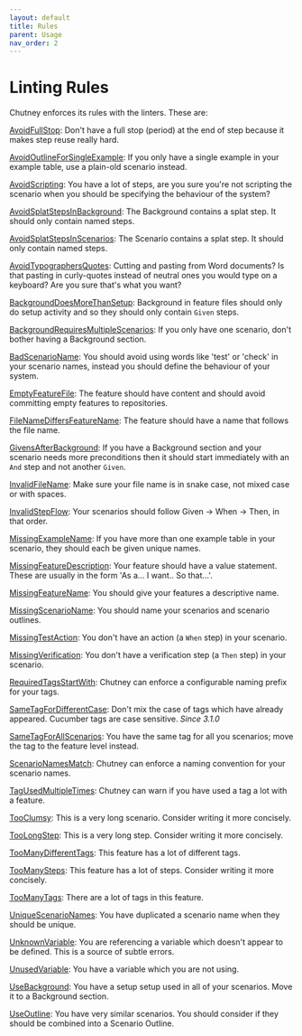 ```yaml
---
layout: default
title: Rules
parent: Usage
nav_order: 2
---
```


# Linting Rules

Chutney enforces its rules with the linters. These are:

[AvoidFullStop](https://github.com/BillyRuffian/chutney/blob/master/features/avoid_full_stop.feature): Don't have a full stop (period) at the end of step because it makes step reuse really hard.

[AvoidOutlineForSingleExample](https://github.com/BillyRuffian/chutney/blob/master/features/avoid_outline_for_single_example.feature): If you only have a single example in your example table, use a plain-old scenario instead.

[AvoidScripting](https://github.com/BillyRuffian/chutney/blob/master/features/avoid_scripting.feature): You have a lot of steps, are you sure you're not scripting the scenario when you should be specifying the behaviour of the system?

[AvoidSplatStepsInBackground](https://github.com/BillyRuffian/chutney/blob/master/features/avoid_splat_steps_in_background.feature): The Background contains a splat step. It should only contain named steps.

[AvoidSplatStepsInScenarios](https://github.com/BillyRuffian/chutney/blob/master/features/avoid_splat_steps_in_scenarios.feature): The Scenario contains a splat step. It should only contain named steps.

[AvoidTypographersQuotes](https://github.com/BillyRuffian/chutney/blob/master/features/avoid_typographers_quotes.feature): Cutting and pasting from Word documents? Is that pasting in curly-quotes instead of neutral ones you would type on a keyboard? Are you sure that's what you want?

[BackgroundDoesMoreThanSetup](https://github.com/BillyRuffian/chutney/blob/master/features/background_does_more_than_setup.feature): Background in feature files should only do setup activity and so they should only contain `Given` steps.

[BackgroundRequiresMultipleScenarios](https://github.com/BillyRuffian/chutney/blob/master/features/background_requires_multiple_scenarios.feature): If you only have one scenario, don't bother having a Background section.

[BadScenarioName](https://github.com/BillyRuffian/chutney/blob/master/features/bad_scenario_name.feature): You should avoid using words like 'test' or 'check' in your scenario names, instead you should define the behaviour of your system.

[EmptyFeatureFile](https://github.com/BillyRuffian/chutney/blob/master/features/empty_feature_file.feature): The feature should have content and should avoid committing empty features to repositories.

[FileNameDiffersFeatureName](https://github.com/BillyRuffian/chutney/blob/master/features/file_name_differs_feature_name.feature): The feature should have a name that follows the file name.

[GivensAfterBackground](https://github.com/BillyRuffian/chutney/blob/master/features/givens_after_background.feature): If you have a Background section and your scenario needs more preconditions then it should start immediately with an `And` step and not another `Given`.

[InvalidFileName](https://github.com/BillyRuffian/chutney/blob/master/features/invalid_file_name.feature): Make sure your file name is in snake case, not mixed case or with spaces.

[InvalidStepFlow](https://github.com/BillyRuffian/chutney/blob/master/features/invalid_step_flow.feature): Your scenarios should follow Given → When → Then, in that order.

[MissingExampleName](https://github.com/BillyRuffian/chutney/blob/master/features/missing_example_name.feature): If you have more than one example table in your scenario, they should each be given unique names.

[MissingFeatureDescription](https://github.com/BillyRuffian/chutney/blob/master/features/missing_feature_description.feature): Your feature should have a value statement. These are usually in the form 'As a... I want.. So that...'.

[MissingFeatureName](https://github.com/BillyRuffian/chutney/blob/master/features/missing_feature_name.feature): You should give your features a descriptive name.

[MissingScenarioName](https://github.com/BillyRuffian/chutney/blob/master/features/missing_scenario_name.feature): You should name your scenarios and scenario outlines.

[MissingTestAction](https://github.com/BillyRuffian/chutney/blob/master/features/missing_test_action.feature): You don't have an action (a `When` step) in your scenario.

[MissingVerification](https://github.com/BillyRuffian/chutney/blob/master/features/missing_verification.feature): You don't have a verification step (a `Then` step) in your scenario.

[RequiredTagsStartWith](https://github.com/BillyRuffian/chutney/blob/master/features/required_tags_starts_with.feature): Chutney can enforce a configurable naming prefix for your tags.

[SameTagForDifferentCase](https://github.com/BillyRuffian/chutney/blob/master/features/same_tag_different_case.feature): Don't mix the case of tags which have already appeared. Cucumber tags are case sensitive. *Since 3.1.0*

[SameTagForAllScenarios](https://github.com/BillyRuffian/chutney/blob/master/features/same_tag_for_all_scenarios.feature): You have the same tag for all you scenarios; move the tag to the feature level instead.

[ScenarioNamesMatch](https://github.com/BillyRuffian/chutney/blob/master/features/scenario_names_match.feature): Chutney can enforce a naming convention for your scenario names.

[TagUsedMultipleTimes](https://github.com/BillyRuffian/chutney/blob/master/features/tag_used_multiple_times.feature): Chutney can warn if you have used a tag a lot with a feature.

[TooClumsy](https://github.com/BillyRuffian/chutney/blob/master/features/too_clumsy.feature): This is a very long scenario. Consider writing it more concisely.

[TooLongStep](https://github.com/BillyRuffian/chutney/blob/master/features/too_long_step.feature): This is a very long step. Consider writing it more concisely.

[TooManyDifferentTags](https://github.com/BillyRuffian/chutney/blob/master/features/too_many_different_tags.feature): This feature has a lot of different tags.

[TooManySteps](https://github.com/BillyRuffian/chutney/blob/master/features/too_many_steps.feature): This feature has a lot of steps. Consider writing it more concisely.

[TooManyTags](https://github.com/BillyRuffian/chutney/blob/master/features/too_many_tags.feature): There are a lot of tags in this feature.

[UniqueScenarioNames](https://github.com/BillyRuffian/chutney/blob/master/features/unique_scenario_names.feature): You have duplicated a scenario name when they should be unique.

[UnknownVariable](https://github.com/BillyRuffian/chutney/blob/master/features/unknown_variable.feature): You are referencing a variable which doesn't appear to be defined. This is a source of subtle errors.

[UnusedVariable](https://github.com/BillyRuffian/chutney/blob/master/features/unused_variable.feature): You have a variable which you are not using.

[UseBackground](https://github.com/BillyRuffian/chutney/blob/master/features/use_background.feature): You have a setup setup used in all of your scenarios. Move it to a Background section.

[UseOutline](https://github.com/BillyRuffian/chutney/blob/master/features/use_outline.feature): You have very similar scenarios. You should consider if they should be combined into a Scenario Outline.
